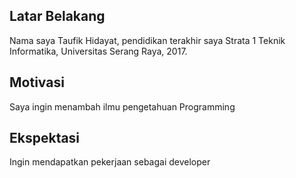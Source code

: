 [//]: # (Ceritakan sedikit tentang latar belakangmu seperti pendidikan terakhir atau pekerjaan sebelumnya)

## Latar Belakang

Nama saya Taufik Hidayat, pendidikan terakhir saya Strata 1 Teknik Informatika, Universitas Serang Raya, 2017.

[//]: # (Motivasi apa yang mendorongmu untuk ikut program coding bootcamp di Hacktiv8?)
## Motivasi

Saya ingin menambah ilmu pengetahuan Programming

[//]: # (Beri tahu kami, apa yang ingin kamu dapatkan di Hacktiv8 dan apa yang ingin kamu capai setelah lulus dari sini?)
## Ekspektasi

Ingin mendapatkan pekerjaan sebagai developer

[//]: # (Apakah ada hal lain yang ingin disampaikan? Bila ada, kamu bebas untuk menuliskannya)
